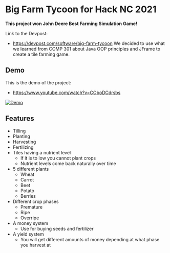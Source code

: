 # Big Farm Tycoon for Hack NC 2021

**This project won John Deere Best Farming Simulation Game!** 

Link to the Devpost:
- https://devpost.com/software/big-farm-tycoon
We decided to use what we learned from COMP 301 about Java OOP principles and JFrame to create a tile farming game. 

## Demo
 This is the demo of the project:

- https://www.youtube.com/watch?v=COboDCdrsbs

[![Demo](https://img.youtube.com/vi/COboDCdrsbs/0.jpg)](https://www.youtube.com/watch?v=COboDCdrsbs)

## Features
- Tilling
- Planting
- Harvesting
- Fertilizing
- Tiles having a nutrient level 
  - If it is to low you cannot plant crops
  - Nutrient levels come back naturally over time
- 5 different plants
  - Wheat
  - Carrot
  - Beet
  - Potato
  - Berries
- Different crop phases
  - Premature
  - Ripe
  - Overripe
- A money system
  - Use for buying seeds and fertilizer
- A yield system 
  - You will get different amounts of money depending at what phase you harvest at
